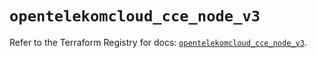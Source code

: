# `opentelekomcloud_cce_node_v3`

Refer to the Terraform Registry for docs: [`opentelekomcloud_cce_node_v3`](https://registry.terraform.io/providers/opentelekomcloud/opentelekomcloud/1.35.16/docs/resources/cce_node_v3).
